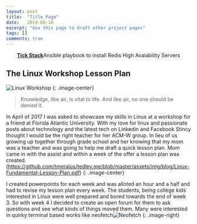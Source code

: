 ```yaml
---
layout: post
title:  "Title Page"
date:   2019-08-16
excerpt: "Use this page to draft other project pages"
tags: []
comments: true
---
```


<center><a href="https://github.com/tmeralus/ansible-role-redis-sentinel-HA"><b>Tick Stack</b></a>Ansible playbook to install Redis High Avaiability Servers </center>

## The Linux Workshop Lesson Plan
![Linux Workshop](https://github.com/tmeralus/tedley.me/blob/master/assets/img/blog/linux-workshop.jpg)
{: .image-center}

> Knowledge, like air, is vital to life. And like air, no one should be denied it.


In April of 2017 I was asked to showcase my skills in Linux at a workshop for a friend at Florida Atlantic University. With my love for linux and passionate posts about technology and the latest tech on Linkedin and Facebook Stincy thought I would be the right teacher for her ACM-W group. In lieu of us growing up together through grade school and her knowing that my mom was a teacher and was going to help me draft a quick lesson plan. Mom came in with the assist and within a week of the offer a lesson plan was created.
(https://github.com/tmeralus/tedley.me/blob/master/assets/img/blog/Linux-Fundamental-Lesson-Plan.pdf)
{: .image-center}


I created powerpoints for each week and was alloted an hour and a half and had to revise my lesson plan every week. The students, being college kids interested in Linux were well prepared and bored towards the end of week 3. So with week 4 I decided to create an open forum for them to ask questions and see what kinds of things moved them. Many were interested in quirky terminal based works like neofetch![Neofetch](https://github.com/tmeralus/tedley.me/blob/master/assets/img/blog/neofetch.png)
{: .image-right}
